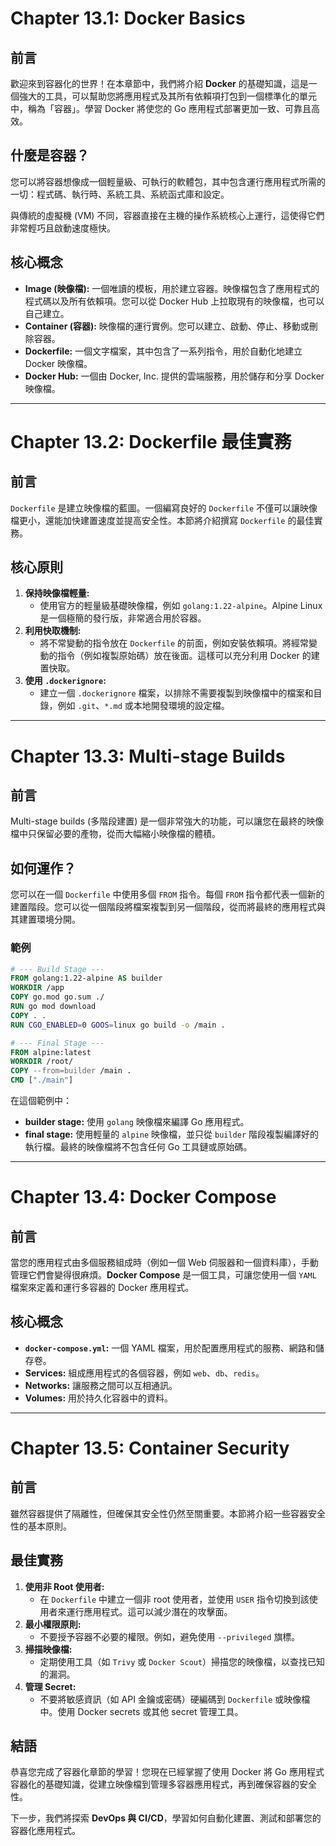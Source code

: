 # Chapter 13.1: Docker Basics

## 前言
歡迎來到容器化的世界！在本章節中，我們將介紹 **Docker** 的基礎知識，這是一個強大的工具，可以幫助您將應用程式及其所有依賴項打包到一個標準化的單元中，稱為「容器」。學習 Docker 將使您的 Go 應用程式部署更加一致、可靠且高效。

## 什麼是容器？
您可以將容器想像成一個輕量級、可執行的軟體包，其中包含運行應用程式所需的一切：程式碼、執行時、系統工具、系統函式庫和設定。

與傳統的虛擬機 (VM) 不同，容器直接在主機的操作系統核心上運行，這使得它們非常輕巧且啟動速度極快。

## 核心概念
- **Image (映像檔):** 一個唯讀的模板，用於建立容器。映像檔包含了應用程式的程式碼以及所有依賴項。您可以從 Docker Hub 上拉取現有的映像檔，也可以自己建立。
- **Container (容器):** 映像檔的運行實例。您可以建立、啟動、停止、移動或刪除容器。
- **Dockerfile:** 一個文字檔案，其中包含了一系列指令，用於自動化地建立 Docker 映像檔。
- **Docker Hub:** 一個由 Docker, Inc. 提供的雲端服務，用於儲存和分享 Docker 映像檔。

---

# Chapter 13.2: Dockerfile 最佳實務

## 前言
`Dockerfile` 是建立映像檔的藍圖。一個編寫良好的 `Dockerfile` 不僅可以讓映像檔更小，還能加快建置速度並提高安全性。本節將介紹撰寫 `Dockerfile` 的最佳實務。

## 核心原則
1.  **保持映像檔輕量:**
    - 使用官方的輕量級基礎映像檔，例如 `golang:1.22-alpine`。Alpine Linux 是一個極簡的發行版，非常適合用於容器。
2.  **利用快取機制:**
    - 將不常變動的指令放在 `Dockerfile` 的前面，例如安裝依賴項。將經常變動的指令（例如複製原始碼）放在後面。這樣可以充分利用 Docker 的建置快取。
3.  **使用 `.dockerignore`:**
    - 建立一個 `.dockerignore` 檔案，以排除不需要複製到映像檔中的檔案和目錄，例如 `.git`、`*.md` 或本地開發環境的設定檔。

---

# Chapter 13.3: Multi-stage Builds

## 前言
Multi-stage builds (多階段建置) 是一個非常強大的功能，可以讓您在最終的映像檔中只保留必要的產物，從而大幅縮小映像檔的體積。

## 如何運作？
您可以在一個 `Dockerfile` 中使用多個 `FROM` 指令。每個 `FROM` 指令都代表一個新的建置階段。您可以從一個階段將檔案複製到另一個階段，從而將最終的應用程式與其建置環境分開。

### 範例
```dockerfile
# --- Build Stage ---
FROM golang:1.22-alpine AS builder
WORKDIR /app
COPY go.mod go.sum ./
RUN go mod download
COPY . .
RUN CGO_ENABLED=0 GOOS=linux go build -o /main .

# --- Final Stage ---
FROM alpine:latest
WORKDIR /root/
COPY --from=builder /main .
CMD ["./main"]
```
在這個範例中：
- **builder stage:** 使用 `golang` 映像檔來編譯 Go 應用程式。
- **final stage:** 使用輕量的 `alpine` 映像檔，並只從 `builder` 階段複製編譯好的執行檔。最終的映像檔將不包含任何 Go 工具鏈或原始碼。

---

# Chapter 13.4: Docker Compose

## 前言
當您的應用程式由多個服務組成時（例如一個 Web 伺服器和一個資料庫），手動管理它們會變得很麻煩。**Docker Compose** 是一個工具，可讓您使用一個 `YAML` 檔案來定義和運行多容器的 Docker 應用程式。

## 核心概念
- **`docker-compose.yml`:** 一個 YAML 檔案，用於配置應用程式的服務、網路和儲存卷。
- **Services:** 組成應用程式的各個容器，例如 `web`、`db`、`redis`。
- **Networks:** 讓服務之間可以互相通訊。
- **Volumes:** 用於持久化容器中的資料。

---

# Chapter 13.5: Container Security

## 前言
雖然容器提供了隔離性，但確保其安全性仍然至關重要。本節將介紹一些容器安全性的基本原則。

## 最佳實務
1.  **使用非 Root 使用者:**
    - 在 `Dockerfile` 中建立一個非 root 使用者，並使用 `USER` 指令切換到該使用者來運行應用程式。這可以減少潛在的攻擊面。
2.  **最小權限原則:**
    - 不要授予容器不必要的權限。例如，避免使用 `--privileged` 旗標。
3.  **掃描映像檔:**
    - 定期使用工具（如 `Trivy` 或 `Docker Scout`）掃描您的映像檔，以查找已知的漏洞。
4.  **管理 Secret:**
    - 不要將敏感資訊（如 API 金鑰或密碼）硬編碼到 `Dockerfile` 或映像檔中。使用 Docker secrets 或其他 secret 管理工具。

## 結語
恭喜您完成了容器化章節的學習！您現在已經掌握了使用 Docker 將 Go 應用程式容器化的基礎知識，從建立映像檔到管理多容器應用程式，再到確保容器的安全性。

下一步，我們將探索 **DevOps 與 CI/CD**，學習如何自動化建置、測試和部署您的容器化應用程式。
